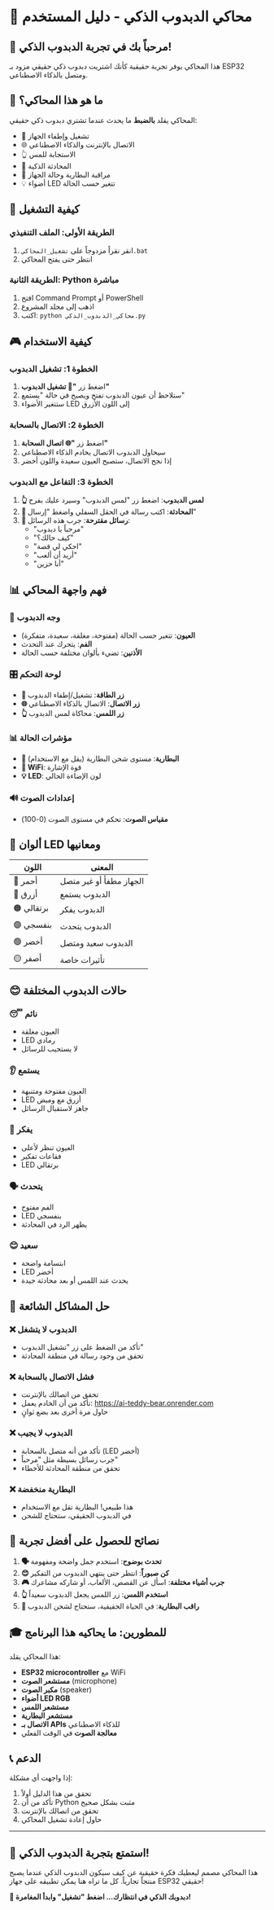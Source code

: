 # 🧸 محاكي الدبدوب الذكي - دليل المستخدم

## 🌟 مرحباً بك في تجربة الدبدوب الذكي!

هذا المحاكي يوفر تجربة حقيقية كأنك اشتريت دبدوب ذكي حقيقي مزود بـ ESP32 ومتصل بالذكاء الاصطناعي.

## 🎯 ما هو هذا المحاكي؟

المحاكي يقلد **بالضبط** ما يحدث عندما تشتري دبدوب ذكي حقيقي:
- 🔌 تشغيل وإطفاء الجهاز
- 🌐 الاتصال بالإنترنت والذكاء الاصطناعي
- 👆 الاستجابة للمس
- 💬 المحادثة الذكية
- 🔋 مراقبة البطارية وحالة الجهاز
- 💡 أضواء LED تتغير حسب الحالة

## 🚀 كيفية التشغيل

### الطريقة الأولى: الملف التنفيذي
1. انقر نقراً مزدوجاً على `تشغيل_المحاكي.bat`
2. انتظر حتى يفتح المحاكي

### الطريقة الثانية: Python مباشرة
1. افتح Command Prompt أو PowerShell
2. اذهب إلى مجلد المشروع
3. اكتب: `python محاكي_الدبدوب_الذكي.py`

## 🎮 كيفية الاستخدام

### الخطوة 1: تشغيل الدبدوب
1. اضغط زر **"🔌 تشغيل الدبدوب"**
2. ستلاحظ أن عيون الدبدوب تفتح ويصبح في حالة "يستمع"
3. ستتغير الأضواء LED إلى اللون الأزرق

### الخطوة 2: الاتصال بالسحابة
1. اضغط زر **"🌐 اتصال السحابة"**
2. سيحاول الدبدوب الاتصال بخادم الذكاء الاصطناعي
3. إذا نجح الاتصال، ستصبح العيون سعيدة واللون أخضر

### الخطوة 3: التفاعل مع الدبدوب
1. **👆 لمس الدبدوب**: اضغط زر "لمس الدبدوب" وسيرد عليك بفرح
2. **💬 المحادثة**: اكتب رسالة في الحقل السفلي واضغط "إرسال"
3. **🎤 رسائل مقترحة**: جرب هذه الرسائل:
   - "مرحباً يا دبدوب"
   - "كيف حالك؟"
   - "احكي لي قصة"
   - "أريد أن ألعب"
   - "أنا حزين"

## 📊 فهم واجهة المحاكي

### 🧸 وجه الدبدوب
- **العيون**: تتغير حسب الحالة (مفتوحة، مغلقة، سعيدة، متفكرة)
- **الفم**: يتحرك عند التحدث
- **الأذنين**: تضيء بألوان مختلفة حسب الحالة

### 🎛️ لوحة التحكم
- **🔌 زر الطاقة**: تشغيل/إطفاء الدبدوب
- **🌐 زر الاتصال**: الاتصال بالذكاء الاصطناعي
- **👆 زر اللمس**: محاكاة لمس الدبدوب

### 📊 مؤشرات الحالة
- **🔋 البطارية**: مستوى شحن البطارية (يقل مع الاستخدام)
- **📶 WiFi**: قوة الإشارة
- **💡 LED**: لون الإضاءة الحالي

### 🔊 إعدادات الصوت
- **مقياس الصوت**: تحكم في مستوى الصوت (0-100)

## 🎨 ألوان LED ومعانيها

| اللون | المعنى |
|--------|---------|
| 🔴 أحمر | الجهاز مطفأ أو غير متصل |
| 🔵 أزرق | الدبدوب يستمع |
| 🟠 برتقالي | الدبدوب يفكر |
| 🟣 بنفسجي | الدبدوب يتحدث |
| 🟢 أخضر | الدبدوب سعيد ومتصل |
| 🟡 أصفر | تأثيرات خاصة |

## 😊 حالات الدبدوب المختلفة

### 😴 نائم
- العيون مغلقة
- LED رمادي
- لا يستجيب للرسائل

### 👂 يستمع
- العيون مفتوحة ومتنبهة
- LED أزرق مع وميض
- جاهز لاستقبال الرسائل

### 🧠 يفكر
- العيون تنظر لأعلى
- فقاعات تفكير
- LED برتقالي

### 🗣️ يتحدث
- الفم مفتوح
- LED بنفسجي
- يظهر الرد في المحادثة

### 😊 سعيد
- ابتسامة واضحة
- LED أخضر
- يحدث عند اللمس أو بعد محادثة جيدة

## 🔧 حل المشاكل الشائعة

### ❌ الدبدوب لا يتشغل
- تأكد من الضغط على زر "تشغيل الدبدوب"
- تحقق من وجود رسالة في منطقة المحادثة

### ❌ فشل الاتصال بالسحابة
- تحقق من اتصالك بالإنترنت
- تأكد من أن الخادم يعمل: https://ai-teddy-bear.onrender.com
- حاول مرة أخرى بعد بضع ثوانٍ

### ❌ الدبدوب لا يجيب
- تأكد من أنه متصل بالسحابة (LED أخضر)
- جرب رسائل بسيطة مثل "مرحباً"
- تحقق من منطقة المحادثة للأخطاء

### ❌ البطارية منخفضة
- هذا طبيعي! البطارية تقل مع الاستخدام
- في الدبدوب الحقيقي، ستحتاج للشحن

## 🎈 نصائح للحصول على أفضل تجربة

1. **🗣️ تحدث بوضوح**: استخدم جمل واضحة ومفهومة
2. **😊 كن صبوراً**: انتظر حتى ينتهي الدبدوب من التفكير
3. **🎮 جرب أشياء مختلفة**: اسأل عن القصص، الألعاب، أو شاركه مشاعرك
4. **👆 استخدم اللمس**: زر اللمس يجعل الدبدوب سعيداً
5. **🔋 راقب البطارية**: في الحياة الحقيقية، ستحتاج لشحن الدبدوب

## 🎓 للمطورين: ما يحاكيه هذا البرنامج

هذا المحاكي يقلد:
- **ESP32 microcontroller** مع WiFi
- **مستشعر الصوت** (microphone)
- **مكبر الصوت** (speaker)
- **أضواء LED RGB**
- **مستشعر اللمس**
- **مستشعر البطارية**
- **الاتصال بـ APIs** للذكاء الاصطناعي
- **معالجة الصوت** في الوقت الفعلي

## 📞 الدعم

إذا واجهت أي مشكلة:
1. تحقق من هذا الدليل أولاً
2. تأكد من أن Python مثبت بشكل صحيح
3. تحقق من اتصالك بالإنترنت
4. حاول إعادة تشغيل المحاكي

---

## 🎉 استمتع بتجربة الدبدوب الذكي!

هذا المحاكي مصمم ليعطيك فكرة حقيقية عن كيف سيكون الدبدوب الذكي عندما يصبح منتجاً تجارياً. كل ما تراه هنا يمكن تطبيقه على جهاز ESP32 حقيقي!

**🧸 دبدوبك الذكي في انتظارك... اضغط "تشغيل" وابدأ المغامرة!** 